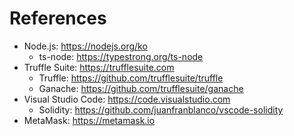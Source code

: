 # References

- Node.js: https://nodejs.org/ko
  - ts-node: https://typestrong.org/ts-node
- Truffle Suite: https://trufflesuite.com
  - Truffle: https://github.com/trufflesuite/truffle
  - Ganache: https://github.com/trufflesuite/ganache
- Visual Studio Code: https://code.visualstudio.com
  - Solidity: https://github.com/juanfranblanco/vscode-solidity
- MetaMask: https://metamask.io
